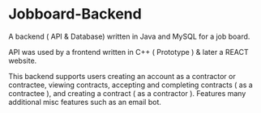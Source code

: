 # Jobboard-Backend
A backend ( API &amp; Database) written in Java and MySQL for a job board.

API was used by a frontend written in C++ ( Prototype ) & later a REACT website.

This backend supports users creating an account as a contractor or contractee, viewing contracts, accepting and completing contracts ( as a contractee ), and creating a contract ( as a contractor ). 
Features many additional misc features such as an email bot.
